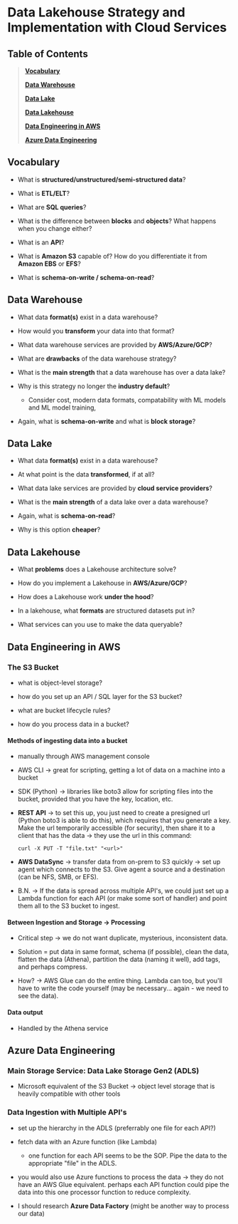 # Data Lakehouse Strategy and Implementation with Cloud Services
## Table of Contents
>[**Vocabulary**](#vocabulary)
>
>[**Data Warehouse**](#data-warehouse)
>
>[**Data Lake**](#data-lake)
>
>[**Data Lakehouse**](#data-lakehouse)
>
>[**Data Engineering in AWS**](#data-engineering-in-aws)
>
>[**Azure Data Engineering**](#azure-data-engineering)

## Vocabulary
- What is **structured/unstructured/semi-structured data**?

- What is **ETL/ELT**?
- What are **SQL queries**?
- What is the difference between **blocks** and **objects**? What happens when you change either?
- What is an **API**? 
- What is **Amazon S3** capable of? How do you differentiate it from **Amazon EBS** or **EFS**?
- What is **schema-on-write / schema-on-read**?

## Data Warehouse
- What data **format(s)** exist in a data warehouse?

- How would you **transform** your data into that format?
- What data warehouse services are provided by **AWS/Azure/GCP**?
- What are **drawbacks** of the data warehouse strategy?
- What is the **main strength** that a data warehouse has over a data lake?
- Why is this strategy no longer the **industry default**?
    - Consider cost, modern data formats, compatability with ML models and ML model training, 
- Again, what is **schema-on-write** and what is **block storage**?

## Data Lake
- What data **format(s)** exist in a data warehouse?

- At what point is the data **transformed**, if at all?
- What data lake services are provided by **cloud service providers**?
- What is the **main strength** of a data lake over a data warehouse?
- Again, what is **schema-on-read**?
- Why is this option **cheaper**?

## Data Lakehouse
- What **problems** does a Lakehouse architecture solve?

- How do you implement a Lakehouse in **AWS/Azure/GCP**?
- How does a Lakehouse work **under the hood**?
- In a lakehouse, what **formats** are structured datasets put in?
- What services can you use to make the data queryable?

## Data Engineering in AWS
### The S3 Bucket
- what is object-level storage?

- how do you set up an API / SQL layer for the S3 bucket?
- what are bucket lifecycle rules?
- how do you process data in a bucket?

#### Methods of ingesting data into a bucket
- manually through AWS management console

- AWS CLI -> great for scripting, getting a lot of data on a machine into a bucket
- SDK (Python) -> libraries like boto3 allow for scripting files into the bucket, provided that you have the key, location, etc.
- **REST API** -> to set this up, you just need to create a presigned url (Python boto3 is able to do this), which requires that you generate a key. Make the url temporarily accessible (for security), then share it to a client that has the data -> they use the url in this command:
    ```
    curl -X PUT -T "file.txt" "<url>" 
    ```
- **AWS DataSync** -> transfer data from on-prem to S3 quickly -> set up agent which connects to the S3. Give agent a source and a destination (can be NFS, SMB, or EFS). 
- B.N. -> If the data is spread across multiple API's, we could just set up a Lambda function for each API (or make some sort of handler) and point them all to the S3 bucket to ingest.

#### Between Ingestion and Storage -> Processing
- Critical step -> we do not want duplicate, mysterious, inconsistent data.

- Solution = put data in same format, schema (if possible), clean the data, flatten the data (Athena), partition the data (naming it well), add tags, and perhaps compress.
- How? -> AWS Glue can do the entire thing. Lambda can too, but you'll have to write the code yourself (may be necessary... again - we need to see the data).

#### Data output
- Handled by the Athena service

## Azure Data Engineering
### Main Storage Service: Data Lake Storage Gen2 (ADLS)
- Microsoft equivalent of the S3 Bucket -> object level storage that is heavily compatible with other tools

### Data Ingestion with Multiple API's
- set up the hierarchy in the ADLS (preferrably one file for each API?)

- fetch data with an Azure function (like Lambda)
    - one function for each API seems to be the SOP. Pipe the data to the appropriate "file" in the ADLS.
- you would also use Azure functions to process the data -> they do not have an AWS Glue equivalent. perhaps each API function could pipe the data into this one processor function to reduce complexity.
- I should research **Azure Data Factory** (might be another way to process our data)